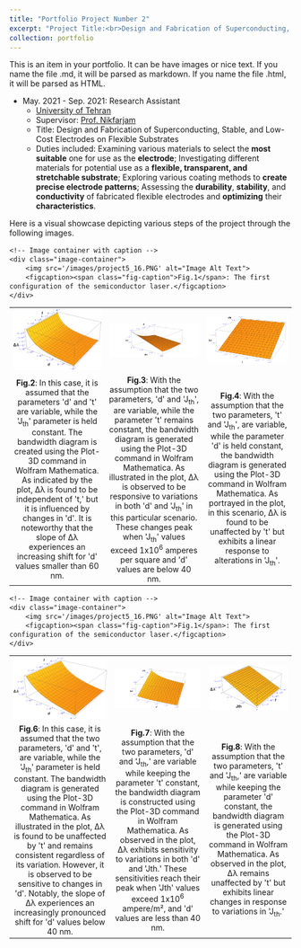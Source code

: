 ```yaml
---
title: "Portfolio Project Number 2"
excerpt: "Project Title:<br>Design and Fabrication of Superconducting, Stable, and Low-Cost Electrodes on Flexible Substrates<br/><img src='/images/name.png'>"
collection: portfolio
---
```


This is an item in your portfolio. It can be have images or nice text. If you name the file .md, it will be parsed as markdown. If you name the file .html, it will be parsed as HTML. 

* May. 2021 - Sep. 2021: Research Assistant
  * [University of Tehran](https://ut.ac.ir/en)
  * Supervisor: [Prof. Nikfarjam](https://fnst.ut.ac.ir/en/~a.nikfarjam)
  * Title: Design and Fabrication of Superconducting, Stable, and Low-Cost Electrodes on Flexible Substrates
  * Duties included: Examining various materials to select the **most suitable** one for use as the **electrode**; Investigating different materials for potential use as a **flexible, transparent, and stretchable substrate**; Exploring various coating methods to **create precise electrode patterns**; Assessing the **durability**, **stability**, and **conductivity** of fabricated flexible electrodes and **optimizing** their **characteristics**.

Here is a visual showcase depicting various steps of the project through the following images.

<!DOCTYPE html>
<html>
<head>
<style>
  table {
    border-collapse: collapse;
    width: 100%;
  }
  table, td {
    border: none;
  }
  td {
    vertical-align: middle;
    text-align: center;
  }
  img {
    max-width: 100%;
    height: auto;
  }
</style>
</head>
<body>

    <!-- Image container with caption -->
    <div class="image-container">
        <img src='/images/project5_16.PNG' alt="Image Alt Text">
        <figcaption><span class="fig-caption">Fig.1</span>: The first configuration of the semiconductor laser.</figcaption>
    </div>


<table>
  <tr>
    <td><img src='/images/project5_17.png' alt="Image 1"></td>
    <td><img src='/images/project5_18.png' alt="Image 2"></td>
    <td><img src='/images/project5_19.png' alt="Image 3"></td>
  </tr>
  <tr>
    <td><strong>Fig.2</strong>: In this case, it is assumed that the parameters 'd' and 't' are variable, while the 'J<sub>th</sub>' parameter is held constant. The bandwidth diagram is created using the Plot-3D command in Wolfram Mathematica. As indicated by the plot, Δλ is found to be independent of 't,' but it is influenced by changes in 'd'. It is noteworthy that the slope of Δλ experiences an increasing shift for 'd' values smaller than 60 nm.</td>
    <td><strong>Fig.3</strong>: With the assumption that the two parameters, 'd' and 'J<sub>th</sub>', are variable, while the parameter 't' remains constant, the bandwidth diagram is generated using the Plot-3D command in Wolfram Mathematica. As illustrated in the plot, Δλ is observed to be responsive to variations in both 'd' and 'J<sub>th</sub>' in this particular scenario. These changes peak when 'J<sub>th</sub>' values exceed 1x10<sup>6</sup> amperes per square and 'd' values are below 40 nm.</td>
    <td><strong>Fig.4</strong>: With the assumption that the two parameters, 't' and 'J<sub>th</sub>', are variable, while the parameter 'd' is held constant, the bandwidth diagram is generated using the Plot-3D command in Wolfram Mathematica. As portrayed in the plot, in this scenario, Δλ is found to be unaffected by 't' but exhibits a linear response to alterations in 'J<sub>th</sub>'.
</td>
  </tr>
</table>

</body>
</html>
















</style>
</head>
<body>

    <!-- Image container with caption -->
    <div class="image-container">
        <img src='/images/project5_16.PNG' alt="Image Alt Text">
        <figcaption><span class="fig-caption">Fig.1</span>: The first configuration of the semiconductor laser.</figcaption>
    </div>


<table>
  <tr>
    <td><img src='/images/project5_21.png' alt="Image 1"></td>
    <td><img src='/images/project5_22.png' alt="Image 2"></td>
    <td><img src='/images/project5_23.png' alt="Image 3"></td>
  </tr>
  <tr>
    <td><strong>Fig.6</strong>: In this case, it is assumed that the two parameters, 'd' and 't', are variable, while the 'J<sub>th</sub>' parameter is held constant. The bandwidth diagram is generated using the Plot-3D command in Wolfram Mathematica. As illustrated in the plot, Δλ is found to be unaffected by 't' and remains consistent regardless of its variation. However, it is observed to be sensitive to changes in 'd'. Notably, the slope of Δλ experiences an increasingly pronounced shift for 'd' values below 40 nm.</td>
    <td><strong>Fig.7</strong>: With the assumption that the two parameters, 'd' and 'J<sub>th</sub>,' are variable while keeping the parameter 't' constant, the bandwidth diagram is constructed using the Plot-3D command in Wolfram Mathematica. As observed in the plot, Δλ exhibits sensitivity to variations in both 'd' and 'Jth.' These sensitivities reach their peak when 'Jth' values exceed 1x10<sup>6</sup> ampere/m², and 'd' values are less than 40 nm.</td>
    <td><strong>Fig.8</strong>: With the assumption that the two parameters, 't' and 'J<sub>th</sub>,' are variable while keeping the parameter 'd' constant, the bandwidth diagram is generated using the Plot-3D command in Wolfram Mathematica. As observed in the plot, Δλ remains unaffected by 't' but exhibits linear changes in response to variations in 'J<sub>th</sub>.'
</td>
  </tr>
</table>

</body>
</html>






















<html>
<head>
    <style>
     

        /* Style for the left column */
        .column-left {
            float: left;
            width: 50%;
        }

        /* Style for the right column */
        .column-right {
            float: left;
            width: 50%;
        }

        /* Style for the image container */
        .image-container {
            max-width: 300px; /* Set the maximum width for your images */
            margin-bottom: 20px; /* Add spacing between images and captions */
            font-size: 20px; /* Adjust the value to your preferred font size */
        }

        /* Style for images */
        .image-container img {
            width: 100%; /* Make the image width match the container width */
            height: auto; /* Maintain aspect ratio */
        }

        /* Style for captions */
        .image-container figcaption {
            text-align: center; /* Center-align the caption */
        }

        
        /* Style for the "Fig." label */
        .fig-caption {
           font-weight: bold; /* Make the "Fig." text bold */
            font-size: 20px; /* Set the desired font size (adjust the value as needed) */
        }

    </style>
</head>
<body>


<div class="column-left">
    <!-- Content for the left column goes here -->
    <h2>The first</h2>

    <!-- Image container with caption -->
    <div class="image-container">
        <img src='/images/project5_16.PNG' alt="Image Alt Text">
        <figcaption><span class="fig-caption">Fig.1</span>: The first configuration of the semiconductor laser.</figcaption>
    </div>

    <div class="image-container">
        <img src='/images/project5_18.png' alt="Image Alt Text">
        <figcaption><span class="fig-caption">Fig.3</span>: With the assumption that the two parameters, 'd' and 'Jth', are variable, while the parameter 't' remains constant, the bandwidth diagram is generated using the Plot-3D command in Wolfram Mathematica. As illustrated in the plot, Δλ is observed to be responsive to variations in both 'd' and 'Jth' in this particular scenario. These changes peak when 'Jth' values exceed 1x10^6 amperes per square and 'd' values are below 40 nm.</figcaption>
    </div>

    <div class="image-container">
        <img src='/images/project5_20.PNG' alt="Image Alt Text">
        <figcaption><span class="fig-caption">Fig.5</span>: The second configuration of the semiconductor laser.</figcaption>
    </div>

        <div class="image-container">
        <img src='/images/project5_22.png' alt="Image Alt Text">
        <figcaption><span class="fig-caption">Fig.7</span>: With the assumption that the two parameters, 'd' and 'Jth,' are variable while keeping the parameter 't' constant, the bandwidth diagram is constructed using the Plot-3D command in Wolfram Mathematica. As observed in the plot, Δλ exhibits sensitivity to variations in both 'd' and 'Jth.' These sensitivities reach their peak when 'Jth' values exceed 1x10^6 ampere/m², and 'd' values are less than 40 nm.</figcaption>
    </div>

    <div class="image-container">
        <img src='/images/project5_24.PNG' alt="Image Alt Text">
        <figcaption><span class="fig-caption">Fig.9</span>: The third configuration of the semiconductor laser.</figcaption>
    </div>

    <div class="image-container">
        <img src='/images/project5_26.png' alt="Image Alt Text">
        <figcaption><span class="fig-caption">Fig.11</span>: By assuming that the two parameters, 'd' and 'Jth,' are variable, while maintaining the parameter 't' as constant, the bandwidth diagram is generated using the Plot-3D command in Wolfram Mathematica. As observed in the plot, Δλ is found to be sensitive to variations in both 'd' and 'Jth.' These sensitivities reach their peak when 'Jth' values exceed 1.5 x 10^6 ampere/m^2, and 'd' values are below 35 nm.</figcaption>
    </div>
    
    <!-- Add similar code for other images and captions -->
</div>

<div class="column-right">
    <!-- Content for the right column goes here -->
    <h2>.</h2>

    <!-- Image container with caption -->
    <div class="image-container">
        <img src='/images/project5_17.png' alt="Image Alt Text">
        <figcaption><span class="fig-caption">Fig.2</span>: In this case, it is assumed that the parameters 'd' and 't' are variable, while the 'Jth' parameter is held constant. The bandwidth diagram is created using the Plot-3D command in Wolfram Mathematica. As indicated by the plot, Δλ is found to be independent of 't,' but it is influenced by changes in 'd'. It is noteworthy that the slope of Δλ experiences an increasing shift for 'd' values smaller than 60 nm.</figcaption>
    </div>

    <div class="image-container">
        <img src='/images/project5_19.png' alt="Image Alt Text">
        <figcaption><span class="fig-caption">Fig.4</span>: With the assumption that the two parameters, 't' and 'Jth', are variable, while the parameter 'd' is held constant, the bandwidth diagram is generated using the Plot-3D command in Wolfram Mathematica. As portrayed in the plot, in this scenario, Δλ is found to be unaffected by 't' but exhibits a linear response to alterations in 'Jth'.</figcaption>
    </div>

    <div class="image-container">
        <img src='/images/project5_21.png' alt="Image Alt Text">
        <figcaption><span class="fig-caption">Fig.6</span>: In this case, it is assumed that the two parameters, 'd' and 't', are variable, while the 'Jth' parameter is held constant. The bandwidth diagram is generated using the Plot-3D command in Wolfram Mathematica. As illustrated in the plot, Δλ is found to be unaffected by 't' and remains consistent regardless of its variation. However, it is observed to be sensitive to changes in 'd'. Notably, the slope of Δλ experiences an increasingly pronounced shift for 'd' values below 40 nm.</figcaption>
    </div>    

    <div class="image-container">
        <img src='/images/project5_23.png' alt="Image Alt Text">
        <figcaption><span class="fig-caption">Fig.8</span>: With the assumption that the two parameters, 't' and 'Jth,' are variable while keeping the parameter 'd' constant, the bandwidth diagram is generated using the Plot-3D command in Wolfram Mathematica. As observed in the plot, Δλ remains unaffected by 't' but exhibits linear changes in response to variations in 'Jth.'</figcaption>
    </div>  

    <div class="image-container">
        <img src='/images/project5_25.png' alt="Image Alt Text">
        <figcaption><span class="fig-caption">Fig.10</span>: With the assumption that the two parameters, 'd' and 't,' are variable and the 'Jth' parameter is held constant, the bandwidth diagram is generated using the Plot-3D command in Wolfram Mathematica. As depicted in the image, Δλ is found to be unaffected by 't' but is sensitive to changes in 'd.' Notably, the slope of Δλ undergoes greater variation when 'd' values are less than 3x10^-8.</figcaption>
    </div>

    <div class="image-container">
        <img src='/images/project5_27.png' alt="Image Alt Text">
        <figcaption><span class="fig-caption">Fig.12</span>: 
With the assumption that the two parameters, 't' and 'Jth,' are variable, while the parameter 'd' is held constant, the bandwidth diagram is created using the Plot-3D command in Wolfram Mathematica. As depicted in the diagram, Δλ remains unaffected by 't' but undergoes linear changes in response to alterations in 'Jth.'</figcaption>
    </div>      
    <!-- Add similar code for other images and captions -->
</div>

<div class="clearfix"></div> <!-- Clear the float after the columns -->

</body>
</html>

